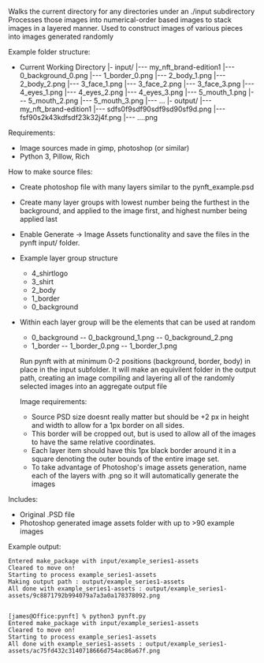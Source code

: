 Walks the current directory for any directories under an ./input subdirectory
Processes those images into numerical-order based images to stack images in a 
layered manner. Used to construct images of various pieces into images generated randomly

Example folder structure:
  - Current Working Directory
   |- input/
        |--- my_nft_brand-edition1
            |--- 0_background_0.png
            |--- 1_border_0.png
            |--- 2_body_1.png
            |--- 2_body_2.png
            |--- 3_face_1.png
            |--- 3_face_2.png
            |--- 3_face_3.png
            |--- 4_eyes_1.png
            |--- 4_eyes_2.png
            |--- 4_eyes_3.png
            |--- 5_mouth_1.png
            |--- 5_mouth_2.png
            |--- 5_mouth_3.png
        |--- ...
    |- output/
        |---  my_nft_brand-edition1
            |--- sdfs0f9sdf90sdf9sd90sf9d.png
            |--- fsf90s2k43kdfsdf23k32j4f.png
            |--- ....png

Requirements:
- Image sources made in gimp, photoshop (or similar)
- Python 3, Pillow, Rich

How to make source files:
- Create photoshop file with many layers similar to the pynft_example.psd
- Create many layer groups with lowest number being the furthest in the background, and applied to the image first, and highest number being applied last
- Enable Generate -> Image Assets functionality and save the files in the pynft input/ folder.
- Example layer group structure
  - 4_shirtlogo
  - 3_shirt
  - 2_body
  - 1_border
  - 0_background
- Within each layer group will be the elements that can be used at random
  - 0_background
  -- 0_background_1.png
  -- 0_background_2.png
  - 1_border
  -- 1_border_0.png
  -- 1_border_1.png

  Run pynft with at minimum 0-2 positions (background, border, body) in place in the input subfolder. It will make an equivilent folder in the output path, creating an image compiling and layering all of the randomly selected images into an aggregate output file

  Image requirements:
  - Source PSD size doesnt really matter but should be +2 px in height and width to allow for a 1px border on all sides. 
  - This border will be cropped out, but is used to allow all of the images to have the same relative coordinates. 
  - Each layer item should have this 1px black border around it in a square denoting the outer bounds of the entire image set.
  - To take advantage of Photoshop's image assets generation, name each of the layers with .png so it will automatically generate the images 
  
Includes:
 - Original .PSD file
 - Photoshop generated image assets folder with up to >90 example images

Example output:

```[james@Office:pynft] % python3 pynft.py
Entered make_package with input/example_series1-assets
Cleared to move on!
Starting to process example_series1-assets
Making output path : output/example_series1-assets
All done with example_series1-assets : output/example_series1-assets/9c8871792b994079a7a3a0a178378092.png


[james@Office:pynft] % python3 pynft.py
Entered make_package with input/example_series1-assets
Cleared to move on!
Starting to process example_series1-assets
All done with example_series1-assets : output/example_series1-assets/ac75fd432c3140718666d754ac86a67f.png
```